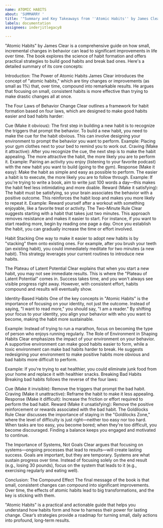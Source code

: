 ```yaml
---
name: ATOMIC HABITS
about: 'SUMMARRY '
title: '"Summary and Key Takeaways from ''Atomic Habits'' by James Clear"'
labels: documentation
assignees: inderjitlegacy8

---
```


"Atomic Habits" by James Clear is a comprehensive guide on how small, incremental changes in behavior can lead to significant improvements in life over time. The book explores the science of habit formation and offers practical strategies to build good habits and break bad ones. Here's a detailed summary of its core concepts:

Introduction: The Power of Atomic Habits
James Clear introduces the concept of "atomic habits," which are tiny changes or improvements (as small as 1%) that, over time, compound into remarkable results. He argues that focusing on small, consistent habits is more effective than trying to make drastic changes all at once.

The Four Laws of Behavior Change
Clear outlines a framework for habit formation based on four laws, which are designed to make good habits easier and bad habits harder:

Cue (Make it obvious): The first step in building a new habit is to recognize the triggers that prompt the behavior. To build a new habit, you need to make the cue for the habit obvious. This can involve designing your environment to prompt the behavior you want to perform.
Example: Placing your gym clothes next to your bed to remind you to work out.
Craving (Make it attractive): After you recognize the cue, the next step is to make the habit appealing. The more attractive the habit, the more likely you are to perform it.
Example: Pairing an activity you enjoy (listening to your favorite podcast) with the new habit you want to build (going to the gym).
Response (Make it easy): Make the habit as simple and easy as possible to perform. The easier a habit is to execute, the more likely you are to follow through.
Example: If you're trying to write a book, aim to write just 100 words a day—this makes the habit feel less intimidating and more doable.
Reward (Make it satisfying): The habit must be satisfying, so your brain associates the behavior with a positive outcome. This reinforces the habit loop and makes you more likely to repeat it.
Example: Reward yourself after a workout with something enjoyable, like a favorite treat or activity.
The Two-Minute Rule
Clear suggests starting with a habit that takes just two minutes. This approach removes resistance and makes it easier to start. For instance, if you want to start reading more, begin by reading one page a day. Once you establish the habit, you can gradually increase the time or effort involved.

Habit Stacking
One way to make it easier to adopt new habits is by "stacking" them onto existing ones. For example, after you brush your teeth (an existing habit), you could immediately meditate for two minutes (a new habit). This strategy leverages your current routines to introduce new habits.

The Plateau of Latent Potential
Clear explains that when you start a new habit, you may not see immediate results. This is where the "Plateau of Latent Potential" comes in. Success takes time, and you won't always see visible progress right away. However, with consistent effort, habits compound and results will eventually show.

Identity-Based Habits
One of the key concepts in "Atomic Habits" is the importance of focusing on your identity, not just the outcome. Instead of saying, "I want to read more," you should say, "I am a reader." By shifting your focus to your identity, you align your behavior with who you want to become, making the habit more sustainable.

Example: Instead of trying to run a marathon, focus on becoming the type of person who enjoys running regularly.
The Role of Environment in Shaping Habits
Clear emphasizes the impact of your environment on your behavior. A supportive environment can make good habits easier to form, while a toxic environment can make bad habits harder to break. He suggests redesigning your environment to make positive habits more obvious and bad habits more difficult to perform.

Example: If you're trying to eat healthier, you could eliminate junk food from your home and replace it with healthier snacks.
Breaking Bad Habits
Breaking bad habits follows the reverse of the four laws:

Cue (Make it invisible): Remove the triggers that prompt the bad habit.
Craving (Make it unattractive): Reframe the habit to make it less appealing.
Response (Make it difficult): Increase the friction or effort required to perform the bad habit.
Reward (Make it unsatisfying): Remove the positive reinforcement or rewards associated with the bad habit.
The Goldilocks Rule
Clear discusses the importance of staying in the "Goldilocks Zone," where the level of difficulty is just right—neither too easy nor too hard. When tasks are too easy, you become bored; when they're too difficult, you become discouraged. Finding a balance keeps you engaged and motivated to continue.

The Importance of Systems, Not Goals
Clear argues that focusing on systems—ongoing processes that lead to results—will create lasting success. Goals are important, but they are temporary. Systems are what sustain progress over time. Instead of focusing solely on the end result (e.g., losing 30 pounds), focus on the system that leads to it (e.g., exercising regularly and eating well).

Conclusion: The Compound Effect
The final message of the book is that small, consistent changes can compound into significant improvements. Over time, the effects of atomic habits lead to big transformations, and the key is sticking with them.

"Atomic Habits" is a practical and actionable guide that helps you understand how habits form and how to harness their power for lasting change. Clear’s strategies provide a roadmap for turning small, daily actions into profound, long-term results.
